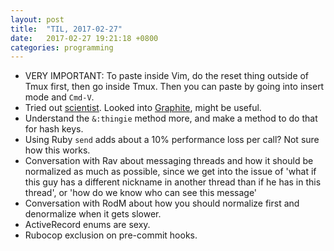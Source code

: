 ```yaml
---
layout: post
title:  "TIL, 2017-02-27"
date:   2017-02-27 19:21:18 +0800
categories: programming
---
```


- VERY IMPORTANT: To paste inside Vim, do the reset thing outside of Tmux first, then go inside Tmux. Then you can paste by going into insert mode and `Cmd-V`.
- Tried out [scientist](https://github.com/github/scientist). Looked into [Graphite](http://graphiteapp.org/), might be useful.
- Understand the `&:thingie` method more, and make a method to do that for hash keys.
- Using Ruby `send` adds about a 10% performance loss per call? Not sure how this works.
- Conversation with Rav about messaging threads and how it should be normalized as much as possible, since we get into the issue of 'what if this guy has a different nickname in another thread than if he has in this thread', or 'how do we know who can see this message'
- Conversation with RodM about how you should normalize first and denormalize when it gets slower.
- ActiveRecord enums are sexy.
- Rubocop exclusion on pre-commit hooks.


